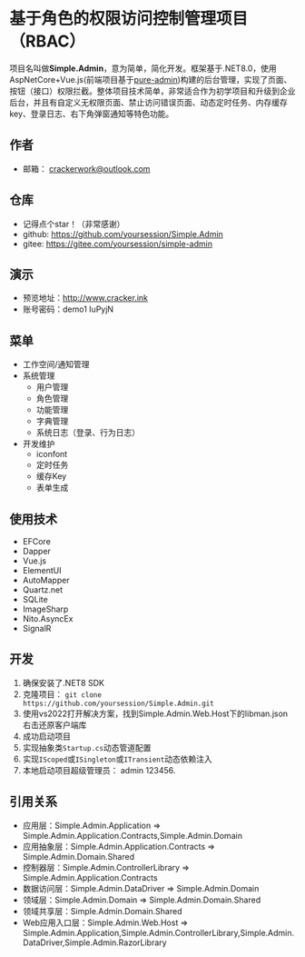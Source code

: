 # 基于角色的权限访问控制管理项目（RBAC）

项目名叫做**Simple.Admin**，意为简单，简化开发。框架基于.NET8.0，使用AspNetCore+Vue.js(前端项目基于<a href='https://github.com/pure-admin/vue-pure-admin'>pure-admin</a>)构建的后台管理，实现了页面、按钮（接口）权限拦截。整体项目技术简单，非常适合作为初学项目和升级到企业后台，并且有自定义无权限页面、禁止访问错误页面、动态定时任务、内存缓存key、登录日志、右下角弹窗通知等特色功能。
## 作者
* 邮箱： crackerwork@outlook.com
## 仓库
* 记得点个star！（非常感谢）
* github: https://github.com/yoursession/Simple.Admin
* gitee:  https://gitee.com/yoursession/simple-admin
## 演示
* 预览地址：http://www.cracker.ink 
* 账号密码：demo1 IuPyjN 
## 菜单
* 工作空间/通知管理
* 系统管理
  * 用户管理
  * 角色管理
  * 功能管理
  * 字典管理
  * 系统日志（登录、行为日志）
* 开发维护
  * iconfont
  * 定时任务
  * 缓存Key
  * 表单生成
## 使用技术
* EFCore
* Dapper
* Vue.js
* ElementUI
* AutoMapper
* Quartz.net
* SQLite
* ImageSharp
* Nito.AsyncEx
* SignalR
## 开发
1. 确保安装了.NET8 SDK
2. 克隆项目：
`git clone https://github.com/yoursession/Simple.Admin.git`
3. 使用vs2022打开解决方案，找到Simple.Admin.Web.Host下的libman.json右击还原客户端库
4. 成功启动项目
5. 实现抽象类`Startup.cs`动态管道配置
6. 实现`IScoped`或`ISingleton`或`ITransient`动态依赖注入
7. 本地启动项目超级管理员： admin 123456.
## 引用关系
* 应用层：Simple.Admin.Application => Simple.Admin.Application.Contracts,Simple.Admin.Domain
* 应用抽象层：Simple.Admin.Application.Contracts => Simple.Admin.Domain.Shared
* 控制器层：Simple.Admin.ControllerLibrary => Simple.Admin.Application.Contracts
* 数据访问层：Simple.Admin.DataDriver => Simple.Admin.Domain
* 领域层：Simple.Admin.Domain => Simple.Admin.Domain.Shared
* 领域共享层：Simple.Admin.Domain.Shared
* Web应用入口层：Simple.Admin.Web.Host => Simple.Admin.Application,Simple.Admin.ControllerLibrary,Simple.Admin.DataDriver,Simple.Admin.RazorLibrary